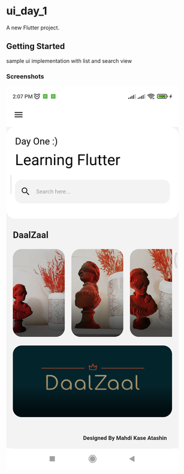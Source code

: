 # ui_day_1

A new Flutter project.

## Getting Started

sample ui implementation with list and search view

### Screenshots

![app-screenshot](https://github.com/MahdiKaseAtashin/flutter_day_1/blob/main/ui_day_1/flutter_01.png)
